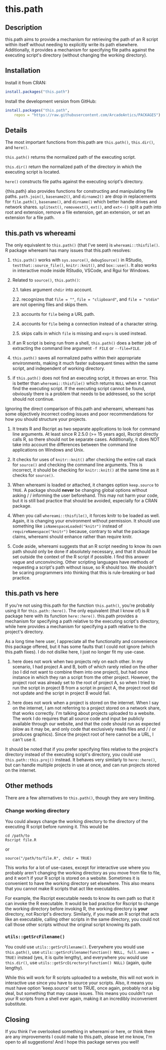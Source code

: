 # this.path

## Description

this.path aims to provide a mechanism for retrieving the path of an R
script within itself without needing to explicitly write its path
elsewhere. Additionally, it provides a mechanism for specifying file
paths against the executing script's directory (without changing the
working directory).

## Installation

Install it from CRAN:
```R
install.packages("this.path")
```

Install the development version from GitHub:
```R
install.packages("this.path",
    repos = "https://raw.githubusercontent.com/ArcadeAntics/PACKAGES")
```

## Details

The most important functions from this.path are `this.path()`,
`this.dir()`, and `here()`.

`this.path()` returns the normalized path of the executing script.

`this.dir()` return the normalized path of the directory in which the
executing script is located.

`here()` constructs file paths against the executing script's
directory.

{this.path} also provides functions for constructing and manipulating
file paths. `path.join()`, `basename2()`, and `dirname2()` are drop in
replacements for `file.path()`, `basename()`, and `dirname()` which
better handle drives and network shares. `splitext()`, `removeext()`,
`ext()`, and `ext<-()` split a path into root and extension, remove a
file extension, get an extension, or set an extension for a file path.

## this.path vs whereami

The only equivalent to `this.path()` (that I've seen) is
`whereami::thisfile()`. R package whereami has many issues that
this.path resolves:

1.  `this.path()` works with `sys.source()`, `debugSource()` in RStudio,
    `testthat::source_file()`, `knitr::knit()`, and `box::use()`. It also works in
    interactive mode inside RStudio, VSCode, and Rgui for Windows.

2.  Related to `source()`, `this.path()`:

    2.1. takes argument `chdir` into account.

    2.2. recognizes that `file = ""`, `file = "clipboard"`, and
         `file = "stdin"` are not opening files and skips them.

    2.3. accounts for `file` being a URL path.

    2.4. accounts for `file` being a connection instead of a character
         string.

    2.5. skips calls in which `file` is missing and `exprs` is used
         instead.

3.  if an R script is being run from a shell, `this.path()` does a
    better job of extracting the command line argument `-f FILE` or
    `--file=FILE`.

4.  `this.path()` saves all normalized paths within their appropriate
    environments, making it much faster subsequent times within the
    same script, and independent of working directory.

5.  if `this.path()` does not find an executing script, it throws an
    error. This is better than `whereami::thisfile()` which returns
    `NULL` when it cannot find the executing script. If the executing
    script cannot be found, obviously there is a problem that needs to
    be addressed, so the script should not continue.

Ignoring the direct comparison of this.path and whereami, whereami has
some objectively incorrect coding issues and poor recommendations for
how you should structure your projects.

1.  It treats R and Rscript as two separate applications to look for
    command line arguments. At least since R 2.5.0 (>= 15 years ago),
    Rscript directly calls R, so there should not be separate cases.
    Additionally, it does NOT take into account the differences between
    the command line applications on Windows and Unix.

2.  It checks for uses of `knitr::knit()` after checking the entire call
    stack for `source()` and checking the command line arguments. This
    is incorrect, it should be checking for `knitr::knit()` at the
    same time as it checks for `source()`.

3.  When whereami is loaded or attached, it changes option
    `keep.source` to `TRUE`. A package should **never** be changing
    global options without asking / / informing the user beforehand.
    This may not harm your code, but it is still bad practice that
    should be avoided, especially for a CRAN package.

4.  When you call `whereami::thisfile()`, it forces knitr to be loaded
    as well. Again, it is changing your environment without permission.
    It should use something like `isNamespaceLoaded("knitr")` instead
    of `requireNamespace("knitr")` because, contrary to what the
    package claims, whereami should enhance rather than require knitr.

5.  Code aside, whereami suggests that an R script needing to know its
    own path should only be done if absolutely necessary, and that it
    should be set outside the context of the R script if possible. I
    find this answer vague and unconvincing. Other scripting languages
    have methods of requesting a script's path without issue, so R
    should too. We shouldn't be scaring programmers into thinking that
    this is rule-breaking or bad practice.

## this.path vs here

If you're not using this.path for the function `this.path()`, you're
probably using it for `this.path::here()`. The only equivalent (that I
know of) is R package here with its function `here::here()`. this.path
provides a mechanism for specifying a path relative to the executing
script's directory, while here provides a mechanism for specifying a
path relative to the project's directory.

As a long time here user, I appreciate all the functionality and
convenience this package offered, but it has some faults that I could
not ignore (which this.path fixes). I do not dislike here, I just no 
longer fit my use-case.

1.  here does not work when two projects rely on each other. In my
    scenario, I had project A and B, both of which rarely relied on the
    other (so I did not want to combine them into one project), but had
    once instance in which they ran a script from the other project.
    However, the project root was already set to the root of project A,
    so when I tried to run the script in project B from a script in
    project A, the project root did not update and the script in
    project B would fail.

2.  here does not work when a project is stored on the internet. When I
    say on the internet, I am not referring to a project stored on a
    network share, that works correctly. I'm talking about projects
    uploaded to a website. The work I do requires that all source code
    and input be publicly available through our website, and that the
    code should run as expected (slow as it may be, and only code that
    exclusively reads files and / / or produces graphics). Since the
    project root of here cannot be a URL, I can't use it.

It should be noted that if you prefer specifying files relative to the
project's directory instead of the executing script's directory, you
could use `this.path::this.proj()` instead. It behaves very similarly
to `here::here()`, but can handle multiple projects in use at once, and
can run projects stored on the internet.

## Other methods

There are a few alternatives to `this.path()`, though they are very
limiting.

### Change working directory

You could always change the working directory to the directory of the
executing R script before running it. This would be

```{bash}
cd /path/to
Rscript file.R
```

or

```{r}
source("/path/to/file.R", chdir = TRUE)
```

This works for a lot of use-cases, except for interactive use where you
probably aren't changing the working directory as you move from file to
file, and it won't if your R script is stored on a website. Sometimes
it is convenient to have the working directory set elsewhere. This also
means that you cannot make R scripts that act like executables.

For example, the Rscript executable needs to know its own path so that
it can invoke the R executable. It would be bad practice for Rscript to
change the working directory before invoking R, the working directory
is **your** directory, not Rscript's directory. Similarly, if you made
an R script that acts like an executable, calling other scripts in the
same directory, you could not call those other scripts without the
original script knowing its path.

### `utils::getSrcFilename()`

You could use `utils::getSrcFilename()`. Everywhere you would use
`this.path()`, use
`utils::getSrcFilename(function() NULL, full.names = TRUE)` instead
(yes, it is quite lengthy), and everywhere you would use `this.dir()`,
use `utils::getSrcDirectory(function() NULL)` (again, quite lengthy).

While this will work for R scripts uploaded to a website, this will not
work in interactive use since you have to source your scripts. Also, it
means you must have option 'keep.source' set to TRUE, once again,
probably not a big deal, but something that may cause issues. This
means you couldn't run your R scripts from a shell ever again, making
it an incredibly inconvenient substitute.

## Closing

If you think I've overlooked something in whereami or here, or think
there are any improvements I could make to this.path, please let me
know, I'm open to all suggestions! And I hope this package serves you
well!
